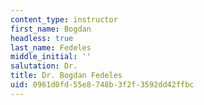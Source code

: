 ```yaml
---
content_type: instructor
first_name: Bogdan
headless: true
last_name: Fedeles
middle_initial: ''
salutation: Dr.
title: Dr. Bogdan Fedeles
uid: 0961d0fd-55e8-748b-3f2f-3592dd42ffbc
---
```

